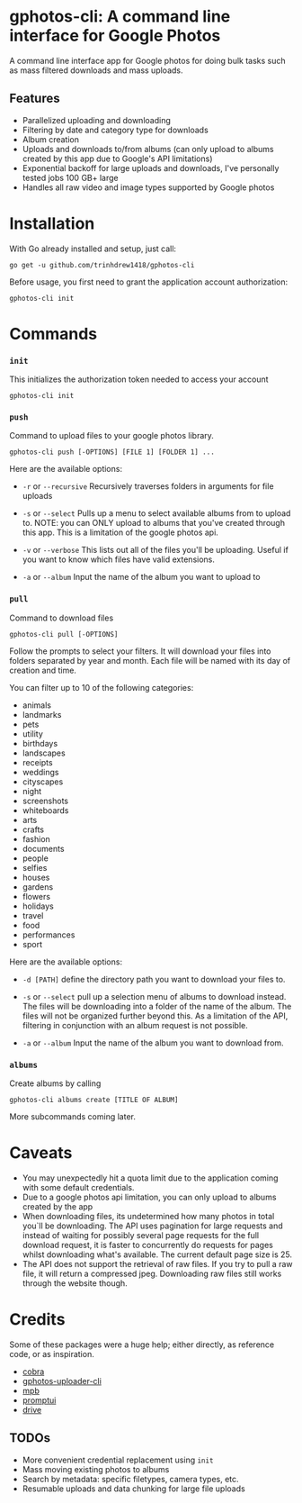 # gphotos-cli: A command line interface for Google Photos

A command line interface app for Google photos for doing bulk tasks such as mass filtered downloads
and mass uploads.

## Features

* Parallelized uploading and downloading
* Filtering by date and category type for downloads
* Album creation
* Uploads and downloads to/from albums (can only upload to albums created by this app due to Google's API limitations)
* Exponential backoff for large uploads and downloads, I've personally tested jobs 100 GB+ large
* Handles all raw video and image types supported by Google photos

# Installation

With Go already installed and setup, just call:

`go get -u github.com/trinhdrew1418/gphotos-cli`

Before usage, you first need to grant the application account authorization:

`gphotos-cli init`

# Commands
### `init`

This initializes the authorization token needed to access your account

`gphotos-cli init`

### `push`

Command to upload files to your google photos library.

`gphotos-cli push [-OPTIONS] [FILE 1] [FOLDER 1] ...`

Here are the available options:

* `-r` or `--recursive`
    Recursively traverses folders in arguments for file uploads

* `-s` or `--select`
    Pulls up a menu to select available albums from to upload to. NOTE: you can ONLY upload to
    albums that you've created through this app. This is a limitation of the google photos api.

* `-v` or `--verbose`
    This lists out all of the files you'll be uploading. Useful if you want to know which files have
    valid extensions.
 
* `-a` or `--album`
    Input the name of the album you want to upload to

### `pull`

Command to download files

`gphotos-cli pull [-OPTIONS]`

Follow the prompts to select your filters. It will download your files into folders separated by year and month. Each
file will be named with its day of creation and time.

You can filter up to 10 of the following categories:

* animals
* landmarks
* pets
* utility
* birthdays
* landscapes
* receipts
* weddings
* cityscapes
* night
* screenshots
* whiteboards
* arts
* crafts
* fashion
* documents
* people
* selfies
* houses
* gardens
* flowers
* holidays
* travel
* food
* performances
* sport

Here are the available options:

* `-d [PATH]`
    define the directory path you want to download your files to.
    
* `-s` or `--select`
    pull up a selection menu of albums to download instead. The files will be downloading
    into a folder of the name of the album. The files will not be organized further beyond
    this. As a limitation of the API, filtering in conjunction with an album request is 
    not possible.
    
* `-a` or `--album`
    Input the name of the album you want to download from.

### `albums`

Create albums by calling

`gphotos-cli albums create [TITLE OF ALBUM]`

More subcommands coming later.

# Caveats

* You may unexpectedly hit a quota limit due to the application coming with some default credentials.
* Due to a google photos api limitation, you can only upload to albums created by the app
* When downloading files, its undetermined how many photos in total you`ll be downloading. The API uses pagination for large
requests and instead of waiting for possibly several page requests for the full download request, it is faster to
concurrently do requests for pages whilst downloading what's available. The current default page size is 25.
* The API does not support the retrieval of raw files. If you try to pull a raw file, it will return a compressed jpeg. Downloading
raw files still works through the website though.

# Credits
Some of these packages were a huge help; either directly, as reference code, or as inspiration.

* [cobra](https://github.com/spf13/cobra)
* [gphotos-uploader-cli](https://github.com/nmrshll/gphotos-uploader-cli)
* [mpb](https://github.com/vbauerster/mpb)
* [promptui](https://github.com/manifoldco/promptui)
* [drive](https://github.com/odeke-em/drive)


## TODOs

* More convenient credential replacement using `init`
* Mass moving existing photos to albums
* Search by metadata: specific filetypes, camera types, etc.
* Resumable uploads and data chunking for large file uploads

